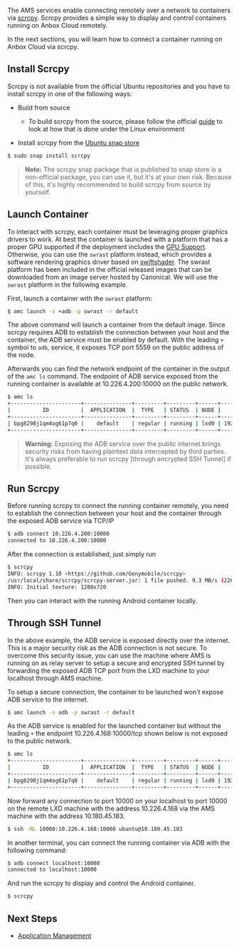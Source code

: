 The AMS services enable connecting remotely over a network to containers via [scrcpy](https://github.com/Genymobile/scrcpy).
Scrcpy provides a simple way to display and control containers running on Anbox Cloud remotely.

In the next sections, you will learn how to connect a container running on Anbox Cloud via scrcpy.

## Install Scrcpy

Scrcpy is not available from the official Ubuntu repositories and you have to install scrcpy in one of the following ways:

* Build from source

    * To build scrcpy from the source, please follow the official [guide](https://github.com/Genymobile/scrcpy/blob/master/BUILD.md) to look at how that is done under the Linux environment

* Install scrcpy from the [Ubuntu snap store](https://snapcraft.io)

```bash
$ sudo snap install scrcpy
```

> **Note:** The scrcpy snap package that is published to snap store is a non-official package, you can use it, but it's at your own risk. Because of this, it's highly recommended to build scrcpy from source by yourself.

## Launch Container

To interact with scrcpy, each container must be leveraging proper graphics drivers to work. At best the container is launched with a platform that has a proper GPU supported if the deployment includes the [GPU Support](https://discourse.ubuntu.com/t/gpu-support/17768). Otherwise, you can use the `swrast` platform instead, which provides a software rendering graphics driver based on [swiftshader](https://swiftshader.googlesource.com/SwiftShader). The swrast platform has been included in the official released images that can be downloaded from an image server hosted by Canonical. We will use the `swrast` platform in the following example.

First, launch a container with the `swrast` platform:

```bash
$ amc launch -s +adb -p swrast -r default
```

The above command will launch a container from the default image. Since scrcpy requires ADB to establish the connection between your host and the container, the ADB service must be enabled by default. With the leading `+` symbol to `adb`, service, it exposes TCP port 5559 on the public address of the node.

Afterwards you can find the network endpoint of the container in the output of the `amc ls` command. The endpoint of ADB service exposed from the running container is available at 10.226.4.200:10000 on the public network.

```bash
$ amc ls
+----------------------+---------------+---------+---------+------+---------------+-------------------------------------------------------+
|          ID          |  APPLICATION  |  TYPE   | STATUS  | NODE |    ADDRESS    |                       ENDPOINTS                       |
+----------------------+---------------+---------+---------+------+---------------+-------------------------------------------------------+
| bpg8298j1qm4og61p7q0 |    default    | regular | running | lxd0 | 192.168.100.2 | adb:192.168.100.2:5559/tcp adb:10.226.4.200:10000/tcp |
+----------------------+---------------+---------+---------+------+---------------+-------------------------------------------------------+
```

> **Warning:** Exposing the ADB service over the public internet brings security risks from having plaintext data intercepted by third parties. It's always preferable to run scrcpy [through encrypted SSH Tunnel] if possible.


## Run Scrcpy

Before running scrcpy to connect the running container remotely, you need to establish
the connection between your host and the container through the exposed ADB service via
TCP/IP

```bash
$ adb connect 10.226.4.200:10000
connected to 10.226.4.200:10000
```

After the connection is established, just simply run

```bash
$ scrcpy
INFO: scrcpy 1.10 <https://github.com/Genymobile/scrcpy>
/usr/local/share/scrcpy/scrcpy-server.jar: 1 file pushed. 9.3 MB/s (22662 bytes in 0.002s)
INFO: Initial texture: 1280x720
```

Then you can interact with the running Android container locally.

## Through SSH Tunnel

In the above example, the ADB service is exposed directly over the internet. This is a major security risk as the ADB connection is not secure. To overcome this security issue, you can use the machine where AMS is running on as relay server to setup a secure and encrypted SSH tunnel by forwarding the exposed ADB TCP port from the LXD machine to your localhost through AMS machine.

To setup a secure connection, the container to be launched won't expose ADB service to the internet.

```bash
$ amc launch -s adb -p swrast -r default
```

As the ADB service is enabled for the launched container but without the leading `+` the endpoint 10.226.4.168:10000/tcp shown below is not exposed to the public network.

```bash
$ amc ls
+----------------------+---------------+---------+---------+------+---------------+-------------------------------------------------------+
|          ID          |  APPLICATION  |  TYPE   | STATUS  | NODE |    ADDRESS    |                       ENDPOINTS                       |
+----------------------+---------------+---------+---------+------+---------------+-------------------------------------------------------+
| bpg8298j1qm4og61p7q0 |    default    | regular | running | lxd0 | 192.168.100.2 | adb:192.168.100.2:5559/tcp adb:10.226.4.168:10000/tcp |
+----------------------+---------------+---------+---------+------+---------------+-------------------------------------------------------+
```

Now forward any connection to port 10000 on your localhost to port 10000 on the remote LXD machine with the address 10.226.4.168 via the AMS machine with the address 10.180.45.183.

```bash
$ ssh -NL 10000:10.226.4.168:10000 ubuntu@10.180.45.183
```

In another terminal, you can connect the running container via ADB with the following command:

```bash
$ adb connect localhost:10000
connected to localhost:10000
```

And run the scrcpy to display and control the Android container.

```bash
$ scrcpy
```

## Next Steps

 * [Application Management](https://discourse.ubuntu.com/t/managing-applications/17760)
 
